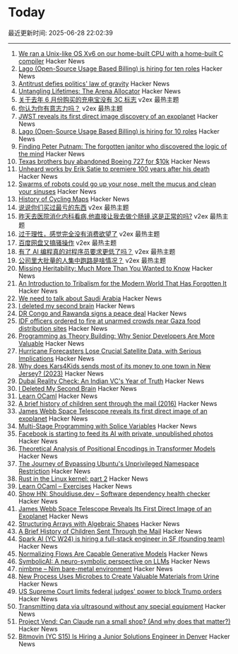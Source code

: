 # Today

最近更新时间: 2025-06-28 22:02:39

--- 
1. [We ran a Unix-like OS Xv6 on our home-built CPU with a home-built C compiler](https://fuel.edby.coffee/posts/how-we-ported-xv6-os-to-a-home-built-cpu-with-a-home-built-c-compiler/) Hacker News
2. [Lago (Open-Source Usage Based Billing) is hiring for ten roles](https://www.ycombinator.com/companies/lago/jobs) Hacker News
3. [Antitrust defies politics' law of gravity](https://pluralistic.net/2025/06/28/mamdani/#trustbusting) Hacker News
4. [Untangling Lifetimes: The Arena Allocator](https://www.rfleury.com/p/untangling-lifetimes-the-arena-allocator) Hacker News
5. [关于去年 6 月份购买的充电宝没有 3C 标志](https://www.v2ex.com/t/1141632) v2ex 最热主题
6. [你认为你有意志力吗？](https://www.v2ex.com/t/1141611) v2ex 最热主题
7. [JWST reveals its first direct image discovery of an exoplanet](https://www.smithsonianmag.com/smart-news/james-webb-space-telescope-reveals-its-first-direct-image-discovery-of-an-exoplanet-180986886/) Hacker News
8. [Lago (Open-Source Usage Based Billing) is hiring for 10 roles](https://www.ycombinator.com/companies/lago/jobs) Hacker News
9. [Finding Peter Putnam: The forgotten janitor who discovered the logic of the mind](https://nautil.us/finding-peter-putnam-1218035/) Hacker News
10. [Texas brothers buy abandoned Boeing 727 for $10k](https://www.popsci.com/diy/texas-brothers-buy-abandoned-boeing-727/) Hacker News
11. [Unheard works by Erik Satie to premiere 100 years after his death](https://www.theguardian.com/music/2025/jun/26/unheard-works-by-erik-satie-to-premiere-100-years-after-his-death) Hacker News
12. [Swarms of robots could go up your nose, melt the mucus and clean your sinuses](https://www.zmescience.com/future/swarms-of-tiny-robots-could-go-up-your-nose-melt-the-mucus-and-clean-your-sinuses/) Hacker News
13. [History of Cycling Maps](https://cyclemaps.blogspot.com/) Hacker News
14. [说说你们买过最亏的东西](https://www.v2ex.com/t/1141643) v2ex 最热主题
15. [昨天去医院消化内科看病,他直接让我去做个肠镜,这是正常的吗?](https://www.v2ex.com/t/1141639) v2ex 最热主题
16. [过于理性，感觉完全没有消费欲望了](https://www.v2ex.com/t/1141638) v2ex 最热主题
17. [百度网盘又搞骚操作](https://www.v2ex.com/t/1141608) v2ex 最热主题
18. [有了 AI 编程真的对程序员要求更低了吗？](https://www.v2ex.com/t/1141594) v2ex 最热主题
19. [公司里大批量的人集中跑路是啥情况？](https://www.v2ex.com/t/1141592) v2ex 最热主题
20. [Missing Heritability: Much More Than You Wanted to Know](https://www.astralcodexten.com/p/missing-heritability-much-more-than) Hacker News
21. [An Introduction to Tribalism for the Modern World That Has Forgotten It](https://sustainableviews.substack.com/p/an-introduction-to-tribalism-for) Hacker News
22. [We need to talk about Saudi Arabia](https://www.architectsjournal.co.uk/news/opinion/we-need-to-talk-about-saudi-arabia) Hacker News
23. [I deleted my second brain](https://www.joanwestenberg.com/p/i-deleted-my-second-brain) Hacker News
24. [DR Congo and Rawanda signs a peace deal](https://www.bbc.com/news/articles/c1e0ggw7d43o) Hacker News
25. [IDF officers ordered to fire at unarmed crowds near Gaza food distribution sites](https://www.haaretz.com/israel-news/2025-06-27/ty-article-magazine/.premium/idf-soldiers-ordered-to-shoot-deliberately-at-unarmed-gazans-waiting-for-humanitarian-aid/00000197-ad8e-de01-a39f-ffbe33780000) Hacker News
26. [Programming as Theory Building: Why Senior Developers Are More Valuable](https://cekrem.github.io/posts/programming-as-theory-building-naur/) Hacker News
27. [Hurricane Forecasters Lose Crucial Satellite Data, with Serious Implications](https://www.scientificamerican.com/article/weather-forecasters-lose-crucial-hurricane-detection-microwave-satellite/) Hacker News
28. [Why does Kars4Kids sends most of its money to one town in New Jersey? (2023)](https://www.mossplanet.news/p/why-does-kars4kids-sends-most-of) Hacker News
29. [Dubai Reality Check: An Indian VC's Year of Truth](https://www.dealflowiq.com/p/dubai-reality-check-an-indian-vcs) Hacker News
30. [I Deleted My Second Brain](https://www.joanwestenberg.com/p/i-deleted-my-second-brain) Hacker News
31. [Learn OCaml](https://ocaml-sf.org/learn-ocaml-public/#activity=exercises) Hacker News
32. [A brief history of children sent through the mail (2016)](https://www.smithsonianmag.com/smart-news/brief-history-children-sent-through-mail-180959372/) Hacker News
33. [James Webb Space Telescope reveals its first direct image of an exoplanet](https://www.smithsonianmag.com/smart-news/james-webb-space-telescope-reveals-its-first-direct-image-discovery-of-an-exoplanet-180986886/) Hacker News
34. [Multi-Stage Programming with Splice Variables](https://tsung-ju.org/icfp25/) Hacker News
35. [Facebook is starting to feed its AI with private, unpublished photos](https://www.theverge.com/meta/694685/meta-ai-camera-roll) Hacker News
36. [Theoretical Analysis of Positional Encodings in Transformer Models](https://arxiv.org/abs/2506.06398) Hacker News
37. [The Journey of Bypassing Ubuntu's Unprivileged Namespace Restriction](https://u1f383.github.io/linux/2025/06/26/the-journey-of-bypassing-ubuntus-unprivileged-namespace-restriction.html) Hacker News
38. [Rust in the Linux kernel: part 2](https://lwn.net/SubscriberLink/1025232/fbb2d90d084368e3/) Hacker News
39. [Learn OCaml – Exercises](https://ocaml-sf.org/learn-ocaml-public/#activity=exercises) Hacker News
40. [Show HN: Shouldiuse.dev – Software dependency health checker](https://shouldiuse.dev/) Hacker News
41. [James Webb Space Telescope Reveals Its First Direct Image of an Exoplanet](https://www.smithsonianmag.com/smart-news/james-webb-space-telescope-reveals-its-first-direct-image-discovery-of-an-exoplanet-180986886/) Hacker News
42. [Structuring Arrays with Algebraic Shapes](https://dl.acm.org/doi/abs/10.1145/3736112.3736141) Hacker News
43. [A Brief History of Children Sent Through the Mail](https://www.smithsonianmag.com/smart-news/brief-history-children-sent-through-mail-180959372/) Hacker News
44. [Spark AI (YC W24) is hiring a full-stack engineer in SF (founding team)](https://www.ycombinator.com/companies/spark/jobs/kDeJlPK-software-engineer-full-stack-founding-team) Hacker News
45. [Normalizing Flows Are Capable Generative Models](https://machinelearning.apple.com/research/normalizing-flows) Hacker News
46. [SymbolicAI: A neuro-symbolic perspective on LLMs](https://github.com/ExtensityAI/symbolicai) Hacker News
47. [nimbme – Nim bare-metal environment](https://github.com/mikra01/nimbme) Hacker News
48. [New Process Uses Microbes to Create Valuable Materials from Urine](https://newscenter.lbl.gov/2025/06/17/new-process-uses-microbes-to-create-valuable-materials-from-urine/) Hacker News
49. [US Supreme Court limits federal judges' power to block Trump orders](https://www.theguardian.com/us-news/2025/jun/27/trump-supreme-court-birthright-citizenship-scotus) Hacker News
50. [Transmitting data via ultrasound without any special equipment](https://halcy.de/blog/2025/06/27/transmitting-data-via-ultrasound-without-any-special-equipment/) Hacker News
51. [Project Vend: Can Claude run a small shop? (And why does that matter?)](https://www.anthropic.com/research/project-vend-1) Hacker News
52. [Bitmovin (YC S15) Is Hiring a Junior Solutions Engineer in Denver](https://bitmovin.com/careers/7943569002/) Hacker News
